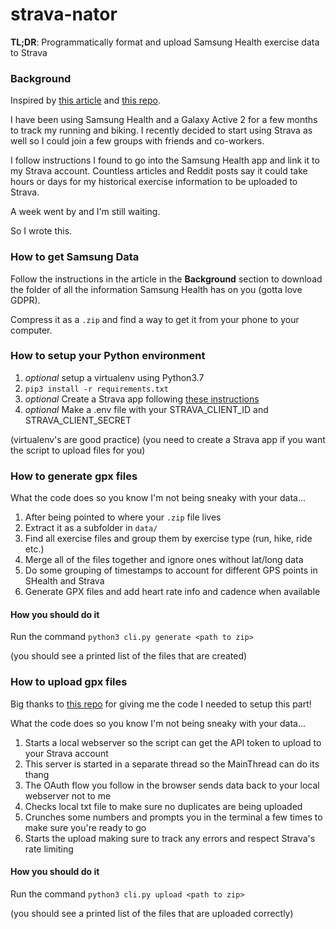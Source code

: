 # strava-nator
**TL;DR**: Programmatically format and upload Samsung Health exercise data to Strava


### Background
Inspired by [this article](https://www.dcrainmaker.com/2019/03/export-data-samsung-watch-galaxy-health-app.html) and [this repo](https://github.com/shaderzz/gpxmaker).

I have been using Samsung Health and a Galaxy Active 2 for a few months to track my running and biking. I recently decided to start using Strava as well so I could join
a few groups with friends and co-workers.

I follow instructions I found to go into the Samsung Health app and link it to my Strava account. Countless articles and Reddit posts say it could take hours or days for
my historical exercise information to be uploaded to Strava.

A week went by and I'm still waiting.

So I wrote this.


### How to get Samsung Data
Follow the instructions in the article in the **Background** section to download the folder
of all the information Samsung Health has on you (gotta love GDPR).

Compress it as a `.zip` and find a way to get it from your phone to your computer.


### How to setup your Python environment
1) *optional* setup a virtualenv using Python3.7
2) `pip3 install -r requirements.txt`
3) *optional* Create a Strava app following [these instructions](https://developers.strava.com/docs/getting-started/)
4) *optional* Make a .env file with your STRAVA_CLIENT_ID and STRAVA_CLIENT_SECRET


(virtualenv's are good practice)
(you need to create a Strava app if you want the script to upload files for you)


### How to generate gpx files
What the code does so you know I'm not being sneaky with your data...

1) After being pointed to where your `.zip` file lives
2) Extract it as a subfolder in `data/`
3) Find all exercise files and group them by exercise type (run, hike, ride etc.)
4) Merge all of the files together and ignore ones without lat/long data
5) Do some grouping of timestamps to account for different GPS points in SHealth and Strava
6) Generate GPX files and add heart rate info and cadence when available

#### How you should do it
Run the command `python3 cli.py generate <path to zip>`

(you should see a printed list of the files that are created)


### How to upload gpx files
Big thanks to [this repo](https://github.com/hozn/stravalib) for giving me the code I needed to setup this part!

What the code does so you know I'm not being sneaky with your data...

1) Starts a local webserver so the script can get the API token to upload to your Strava account
2) This server is started in a separate thread so the MainThread can do its thang
3) The OAuth flow you follow in the browser sends data back to your local webserver not to me
4) Checks local txt file to make sure no duplicates are being uploaded
5) Crunches some numbers and prompts you in the terminal a few times to make sure you're ready to go
6) Starts the upload making sure to track any errors and respect Strava's rate limiting

#### How you should do it
Run the command `python3 cli.py upload <path to zip>`

(you should see a printed list of the files that are uploaded correctly)

